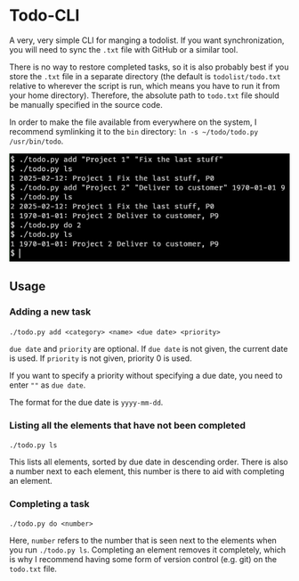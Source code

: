 # Todo-CLI

A very, very simple CLI for manging a todolist. If you want synchronization, you will need to sync the `.txt` file with GitHub or a similar tool.

There is no way to restore completed tasks, so it is also probably best if you store the `.txt` file in a separate directory (the default is `todolist/todo.txt` relative to wherever the script is run, which means you have to run it from your home directory). Therefore, the absolute path to `todo.txt` file should be manually specified in the source code.

In order to make the file available from everywhere on the system, I recommend symlinking it to the `bin` directory: `ln -s ~/todo/todo.py /usr/bin/todo`.

![image of use](/images/image.png)

## Usage

### Adding a new task

`./todo.py add <category> <name> <due date> <priority>`

`due date` and `priority` are optional. If `due date` is not given, the current date is used. If `priority` is not given, priority 0 is used.

If you want to specify a priority without specifying a due date, you need to enter `""` as `due date`.

The format for the due date is `yyyy-mm-dd`.

### Listing all the elements that have not been completed

`./todo.py ls`

This lists all elements, sorted by due date in descending order. There is also a number next to each element, this number is there to aid with completing an element.

### Completing a task

`./todo.py do <number>`

Here, `number` refers to the number that is seen next to the elements when you run `./todo.py ls`. Completing an element removes it completely, which is why I recommend having some form of version control (e.g. git) on the `todo.txt` file.
